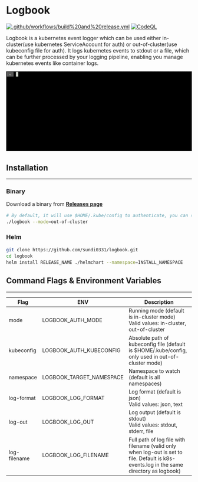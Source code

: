 # Logbook
[![.github/workflows/build%20and%20release.yml](https://github.com/sundi0331/logbook/actions/workflows/build.yml/badge.svg?branch=main&event=push)](https://github.com/sundi0331/logbook/actions/workflows/build%20and%20release.yml)
[![CodeQL](https://github.com/sundi0331/logbook/actions/workflows/codeql-analysis.yml/badge.svg?branch=main&event=push)](https://github.com/sundi0331/logbook/actions/workflows/codeql-analysis.yml)

Logbook is a kubernetes event logger which can be used either in-cluster(use kubernetes ServiceAccount for auth) or out-of-cluster(use kubeconfig file for auth). It logs kubernetes events to stdout or a file, which can be further processed by your logging pipeline, enabling you manage kubernetes events like container logs.

![logbook helm demo](img/helm-demo.gif)

## Installation
---
### Binary
Download a binary from [**Releases page**](https://github.com/sundi0331/logbook/releases)
```sh
# By default, it will use $HOME/.kube/config to authenticate, you can specify a kubeconfig file using --kubeconfig flag
./logbook --mode=out-of-cluster
```
### Helm
```sh
git clone https://github.com/sundi0331/logbook.git
cd logbook
helm install RELEASE_NAME ./helmchart --namespace=INSTALL_NAMESPACE
```

## Command Flags & Environment Variables
---
|  Flag  |  ENV  |  Description |
| ---- | ---- | ---- |
|  mode  |  LOGBOOK_AUTH_MODE  |  Running mode (default is in-cluster mode)<br>Valid values: in-cluster, out-of-cluster  |
|  kubeconfig  |  LOGBOOK_AUTH_KUBECONFIG  |  Absolute path of kubeconfig file (default is $HOME/.kube/config, only used in out-of-cluster mode)  |
|  namespace  |  LOGBOOK_TARGET_NAMESPACE  |  Namespace to watch (default is all namespaces)  |
|  log-format  |  LOGBOOK_LOG_FORMAT  |  Log format (default is json)<br>Valid values: json, text  |
|  log-out  |  LOGBOOK_LOG_OUT  |  Log output (default is stdout)<br>Valid values: stdout, stderr, file  |
|  log-filename  |  LOGBOOK_LOG_FILENAME  |  Full path of log file with filename (valid only when log-out is set to file. Default is k8s-events.log in the same directory as logbook)  |
